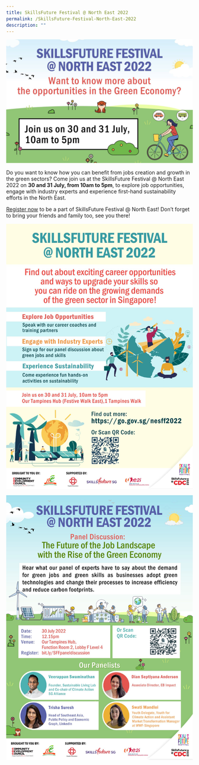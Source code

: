 ```yaml
---
title: SkillsFuture Festival @ North East 2022
permalink: /SkillsFuture-Festival-North-East-2022
description: ""
---
```

![](/images/SkillsFuture%20Festival%20@%20North%20East%202022%20(Home).jpg)

Do you want to know how you can benefit from jobs creation and growth in the green sectors? Come join us at the SkillsFuture Festival @ North East 2022 on **30 and 31 July, from 10am to 5pm**, to explore job opportunities, engage with industry experts and experience first-hand sustainability efforts in the North East.

[Register now](https://form.gov.sg/#!/62b458c2f30d8d00133f8451) to be a part of SkillsFuture Festival @ North East! Don’t forget to bring your friends and family too, see you there!

![](/images/SkillsFuture%20Festival%20@%20North%20East%202022.jpg)

![](/images/SkillsFuture%20Festival%20@%20North%20East%202022%20-%20Panel%20Discussion.jpg)